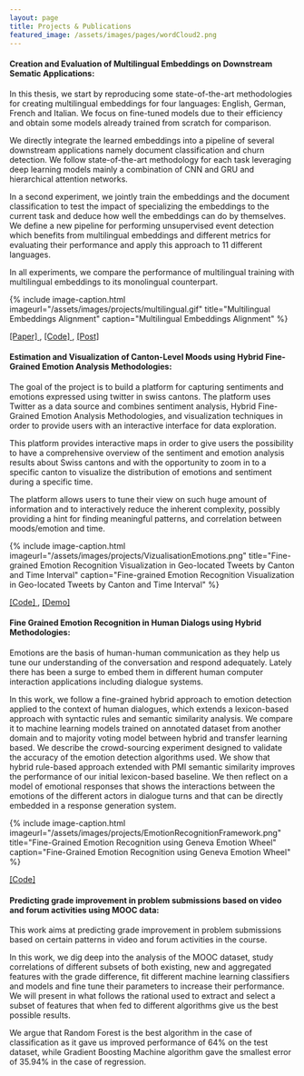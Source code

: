 ```yaml
---
layout: page
title: Projects & Publications
featured_image: /assets/images/pages/wordCloud2.png
---
```



#### Creation and Evaluation of Multilingual Embeddings on Downstream Sematic Applications:

In this thesis, we start by reproducing some state-of-the-art methodologies for creating multilingual embeddings for four languages: English, German, French and Italian. We focus on fine-tuned models due to their efficiency and obtain some models already trained from scratch for comparison.

We directly integrate the learned embeddings into a pipeline of several downstream applications namely document classification and churn detection. We follow state-of-the-art methodology for each task leveraging deep learning models mainly a combination of CNN and GRU and hierarchical attention networks.

In a second experiment, we jointly train the embeddings and the document classification to test the impact of specializing the embeddings to the current task and deduce how well the embeddings can do by themselves. We define a new pipeline for performing unsupervised event detection which benefits from multilingual embeddings and different metrics for evaluating their performance and apply this approach to 11 different languages.

In all experiments, we compare the performance of multilingual training with multilingual embeddings to its monolingual counterpart.

{% include image-caption.html imageurl="/assets/images/projects/multilingual.gif" title="Multilingual Embeddings Alignment" caption="Multilingual Embeddings Alignment" %}

<a href="http://aclweb.org/anthology/K18-1016"> [Paper] </a>, <a href ="https://github.com/meryemmhamdi1/MasterThesis">[Code] </a>, <a href="https://www.linkedin.com/pulse/transfer-learning-using-multilingual-embeddings-meryem-m-hamdi/"> [Post] </a>

#### Estimation and Visualization of Canton-Level Moods using Hybrid Fine-Grained Emotion Analysis Methodologies:

The goal of the project is to build a platform for capturing sentiments and emotions expressed using twitter in swiss cantons. The platform uses Twitter as a data source and combines sentiment analysis, Hybrid Fine-Grained Emotion Analysis Methodologies, and visualization techniques in order to provide users with an interactive interface for data exploration.

This platform provides interactive maps in order to give users the possibility to have a comprehensive overview of the sentiment and emotion analysis results about Swiss cantons and with the opportunity to zoom in to a specific canton to visualize the distribution of emotions and sentiment during a specific time.

The platform allows users to tune their view on such huge amount of information and to interactively reduce the inherent complexity, possibly providing a hint for finding meaningful patterns, and correlation between moods/emotion and time.

{% include image-caption.html imageurl="/assets/images/projects/VizualisationEmotions.png" title="Fine-grained Emotion Recognition Visualization in Geo-located Tweets by Canton and Time Interval" caption="Fine-grained Emotion Recognition Visualization in Geo-located Tweets by Canton and Time Interval" %}


<a href="https://github.com/meryemmhamdi1/GMR_ADA_Project"> [Code] </a>, <a href="https://gokcennurlu.github.io/ADA-project-static/index.html"> [Demo] </a>

#### Fine Grained Emotion Recognition in Human Dialogs using Hybrid Methodologies:

Emotions are the basis of human-human communication as they help us tune our understanding of the conversation and respond adequately. Lately there has been a surge to embed them in different human computer interaction applications including dialogue systems.

In this work, we follow a fine-grained hybrid approach to emotion detection applied to the context of human dialogues, which extends a lexicon-based approach with syntactic rules and semantic similarity analysis.
We compare it to machine learning models trained on annotated dataset from another domain and to majority voting model between hybrid and transfer learning based. We describe the crowd-sourcing experiment designed to validate the accuracy of the emotion detection algorithms used.
We show that hybrid rule-based approach extended with PMI semantic similarity improves the performance of our initial lexicon-based baseline.
We then reflect on a model of emotional responses that shows the interactions between the emotions of the different actors in dialogue turns and that can be directly embedded in a response generation system.

{% include image-caption.html imageurl="/assets/images/projects/EmotionRecognitionFramework.png" title="Fine-Grained Emotion Recognition using Geneva Emotion Wheel" caption="Fine-Grained Emotion Recognition using Geneva Emotion Wheel" %}

<a href='https://github.com/meryemmhamdi1/EmoDialog'> [Code] </a>


#### Predicting grade improvement in problem submissions based on video and forum activities using MOOC data:

This work aims at predicting grade improvement in problem submissions based on certain patterns in video and forum activities in the course.

In this work, we dig deep into the analysis of the MOOC dataset, study correlations of different subsets of both existing, new and aggregated features with the grade difference, fit different machine learning classifiers and models and fine tune their parameters to increase their performance. We will present in what follows the rational used to extract and select a subset of features that when fed to different algorithms give us the best possible results.

We argue that Random Forest is the best algorithm in the case of classification as it gave us improved performance of 64\% on the test dataset, while Gradient Boosting Machine algorithm gave the smallest error of 35.94\% in the case of regression.

